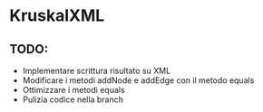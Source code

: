 # KruskalXML

## TODO:
- Implementare scrittura risultato su XML
- Modificare i metodi addNode e addEdge con il metodo equals
- Ottimizzare i metodi equals
- Pulizia codice nella branch
